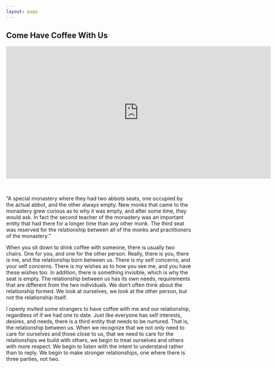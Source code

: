 ```yaml
---
layout: page
---
```

<h2>Come Have Coffee With Us</h2>

<iframe src="https://player.vimeo.com/video/203753288" width="720" height="360" frameborder="0" webkitallowfullscreen mozallowfullscreen allowfullscreen></iframe>
<p>
<link href="/css/styles.css" rel="stylesheet" />

<body>
<div>
<br>
<p>
“A special monastery where they had two abbots seats, one occupied by the actual abbot, and the other always empty. New monks that came to the monastery grew curious as to why it was empty, and after some time, they would ask. In fact the second teacher of the monastery was an important entity that had there for a longer time than any other monk. The third seat was reserved for the relationship between all of the monks and practitioners of the monastery.”
<p>When you sit down to drink coffee with someone, there is usually two chairs. One for you, and one for the other person. Really, there is you, there is me, and the relationship born between us. There is my self concerns, and your self concerns. There is my wishes as to how you see me, and you have these wishes too. In addition, there is something invisible, which is why the seat is empty. The relationship between us has its own needs, requirements that are different from the two individuals. We don’t often think about the relationship formed. We look at ourselves, we look at the other person, but not the relationship itself.</p>
<p/>I openly invited some strangers to have coffee with me and our relationship, regardless of if we had one to date. Just like everyone has self interests, desires, and needs, there is a third entity that needs to be nurtured. That is, the relationship between us.
When we recognize that we not only need to care for ourselves and those close to us, that we need to care for the relationships we build with others, we begin to treat ourselves and others with more respect. We begin to listen with the intent to understand rather than to reply. We begin to make stronger relationships, one where there is three parties, not two.
